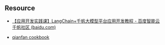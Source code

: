 ## Resource

- [【应用开发实践课】LangChain+千帆大模型平台应用开发教程 - 百度智能云千帆社区 (baidu.com)](https://cloud.baidu.com/qianfandev/topic/267839)

- [qianfan cookbook ](https://github.com/baidubce/bce-qianfan-sdk/tree/main/cookbook)





